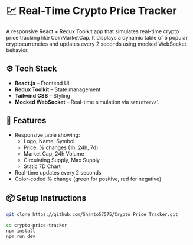 # 💹 Real-Time Crypto Price Tracker

A responsive React + Redux Toolkit app that simulates real-time crypto price tracking like CoinMarketCap. It displays a dynamic table of 5 popular cryptocurrencies and updates every 2 seconds using mocked WebSocket behavior.

## ⚙️ Tech Stack

- **React.js** – Frontend UI
- **Redux Toolkit** – State management
- **Tailwind CSS** – Styling
- **Mocked WebSocket** – Real-time simulation via `setInterval`

## 🚀 Features

- Responsive table showing:
  - Logo, Name, Symbol
  - Price, % changes (1h, 24h, 7d)
  - Market Cap, 24h Volume
  - Circulating Supply, Max Supply
  - Static 7D Chart
- Real-time updates every 2 seconds
- Color-coded % change (green for positive, red for negative)

## 📦 Setup Instructions

```bash
git clone https://github.com/Shanto57575/Crypto_Price_Tracker.git

cd crypto-price-tracker
npm install
npm run dev
```
